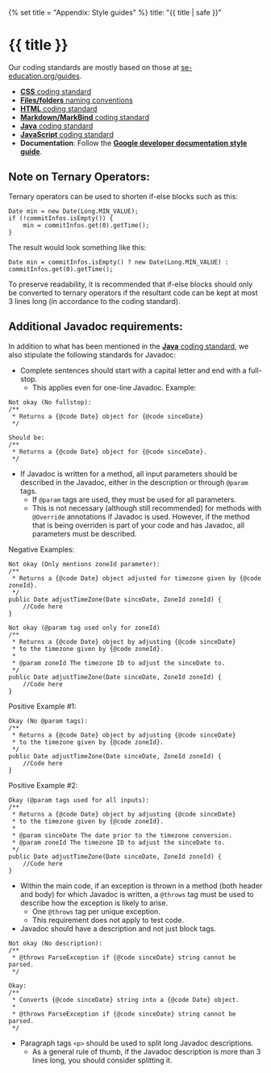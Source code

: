 {% set title = "Appendix: Style guides" %}
<frontmatter>
  title: "{{ title | safe }}"
</frontmatter>

<h1 class="display-4"><md>{{ title }}</md></h1>

<div class="lead">

Our coding standards are mostly based on those at [se-education.org/guides](https://se-education.org/guides).
</div>

* [**CSS** coding standard](https://se-education.org/guides/conventions/css.html)
* [**Files/folders** naming conventions](https://se-education.org/guides/conventions/files.html)
* [**HTML** coding standard](https://se-education.org/guides/conventions/html.html)
* [**Markdown/MarkBind** coding standard](https://se-education.org/guides/conventions/markdown.html)
* [**Java** coding standard](https://se-education.org/guides/conventions/java/index.html)
* [**JavaScript** coding standard](https://se-education.org/guides/conventions/javascript.html)
* **Documentation**: Follow the [**Google developer documentation style guide**](https://developers.google.com/style).

## Note on Ternary Operators:
Ternary operators can be used to shorten if-else blocks such as this:
```
Date min = new Date(Long.MIN_VALUE);
if (!commitInfos.isEmpty()) {
    min = commitInfos.get(0).getTime();
}
```

The result would look something like this:
```
Date min = commitInfos.isEmpty() ? new Date(Long.MIN_VALUE) : commitInfos.get(0).getTime();
```

To preserve readability, it is recommended that if-else blocks should only be 
converted to ternary operators if the resultant code can be kept at most 3 lines long
(in accordance to the coding standard).

## Additional Javadoc requirements:
In addition to what has been mentioned in the [**Java** coding standard](https://se-education.org/guides/conventions/java/index.html), we also stipulate the following standards for Javadoc:
* Complete sentences should start with a capital letter and end with a full-stop.
  * This applies even for one-line Javadoc. Example:
```
Not okay (No fullstop):
/**
 * Returns a {@code Date} object for {@code sinceDate}
 */
 
Should be:
/**
 * Returns a {@code Date} object for {@code sinceDate}.
 */
```

* If Javadoc is written for a method, all input parameters should be described in the Javadoc, either in the description or through `@param` tags.
  * If `@param` tags are used, they must be used for all parameters.
  * This is not necessary (although still recommended) for methods with `@Override` annotations if Javadoc is used. However, if the method that is being overriden is part of your code and has Javadoc, all parameters must be described.

Negative Examples:
```
Not okay (Only mentions zoneId parameter):
/**
 * Returns a {@code Date} object adjusted for timezone given by {@code zoneId}.
 */
public Date adjustTimeZone(Date sinceDate, ZoneId zoneId) {
    //Code here
}

Not okay (@param tag used only for zoneId)
/**
 * Returns a {@code Date} object by adjusting {@code sinceDate}
 * to the timezone given by {@code zoneId}.
 *
 * @param zoneId The timezone ID to adjust the sinceDate to.
 */
public Date adjustTimeZone(Date sinceDate, ZoneId zoneId) {
    //Code here
}
```
Positive Example #1:
```
Okay (No @param tags):
/**
 * Returns a {@code Date} object by adjusting {@code sinceDate}
 * to the timezone given by {@code zoneId}.
 */
public Date adjustTimeZone(Date sinceDate, ZoneId zoneId) {
    //Code here
}
```
Positive Example #2:
```
Okay (@param tags used for all inputs):
/**
 * Returns a {@code Date} object by adjusting {@code sinceDate}
 * to the timezone given by {@code zoneId}.
 * 
 * @param sinceDate The date prior to the timezone conversion.
 * @param zoneId The timezone ID to adjust the sinceDate to.
 */
public Date adjustTimeZone(Date sinceDate, ZoneId zoneId) {
    //Code here
}
```

* Within the main code, if an exception is thrown in a method (both header and body) for which Javadoc is written, a `@throws` tag must be used to describe how the exception is likely to arise.
  * One `@throws` tag per unique exception.
  * This requirement does not apply to test code.
* Javadoc should have a description and not just block tags.
```
Not okay (No description):
/**
 * @throws ParseException if {@code sinceDate} string cannot be parsed.
 */

Okay:
/**
 * Converts {@code sinceDate} string into a {@code Date} object.
 * 
 * @throws ParseException if {@code sinceDate} string cannot be parsed.
 */
```
* Paragraph tags `<p>` should be used to split long Javadoc descriptions.
  * As a general rule of thumb, if the Javadoc description is more than 3 lines long, you should consider splitting it.


